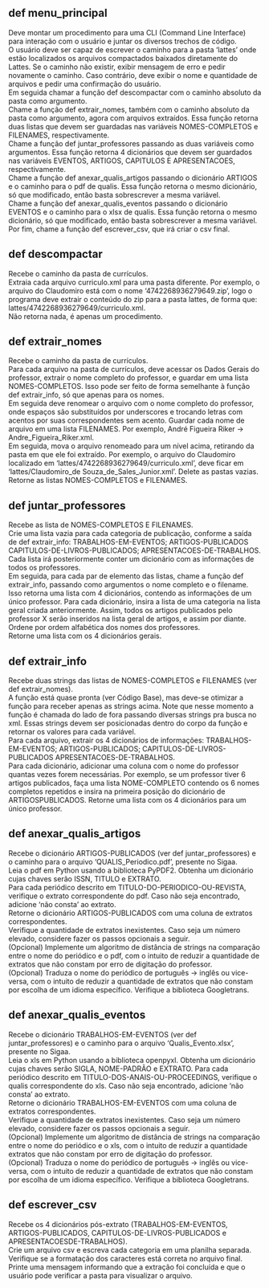 ## def menu_principal  
Deve montar um procedimento para uma CLI (Command Line Interface) para interação com o usuário e juntar os diversos trechos de código.  
O usuário deve ser capaz de escrever o caminho para a pasta ‘lattes’ onde estão localizados os arquivos compactados baixados diretamente do Lattes. Se o caminho não existir, exibir mensagem de erro e pedir novamente o caminho. Caso contrário, deve exibir o nome e quantidade de arquivos e pedir uma confirmação do usuário.  
Em seguida chamar a função def descompactar com o caminho absoluto da pasta como argumento.  
Chame a função def extrair_nomes, também com o caminho absoluto da pasta como argumento, agora com arquivos extraídos. Essa função retorna duas listas que devem ser guardadas nas variáveis NOMES-COMPLETOS e FILENAMES, respectivamente.  
Chame a função def juntar_professores passando as duas variáveis como argumentos. Essa função retorna 4 dicionários que devem ser guardados nas variáveis EVENTOS, ARTIGOS, CAPITULOS E APRESENTACOES, respectivamente.  
Chame a função def anexar_qualis_artigos passando o dicionário ARTIGOS e o caminho para o pdf de qualis. Essa função retorna o mesmo dicionário, só que modificado, então basta sobrescrever a mesma variável.  
Chame a função def anexar_qualis_eventos passando o dicionário EVENTOS e o caminho para o xlsx de qualis. Essa função retorna o mesmo dicionário, só que modificado, então basta sobrescrever a mesma variável.  
Por fim, chame a função def escrever_csv, que irá criar o csv final.  

## def descompactar  
Recebe o caminho da pasta de currículos.  
Extraia cada arquivo curriculo.xml para uma pasta diferente. Por exemplo, o arquivo do Claudomiro está com o nome ‘4742268936279649.zip’, logo o programa deve extrair o conteúdo do zip para a pasta lattes, de forma que: lattes/4742268936279649/curriculo.xml.  
Não retorna nada, é apenas um procedimento.  

## def extrair_nomes  
Recebe o caminho da pasta de currículos.  
Para cada arquivo na pasta de currículos, deve acessar os Dados Gerais do professor, extrair o nome completo do professor, e guardar em uma lista NOMES-COMPLETOS. Isso pode ser feito de forma semelhante à função def extrair_info, só que apenas para os nomes.  
Em seguida deve renomear o arquivo com o nome completo do professor, onde espaços são substituídos por underscores e trocando letras com acentos por suas correspondentes sem acento. Guardar cada nome de arquivo em uma lista FILENAMES. Por exemplo, André Figueira Riker →
Andre_Figueira_Riker.xml.  
Em seguida, mova o arquivo renomeado para um nível acima, retirando da pasta em que ele foi extraído. Por exemplo, o arquivo do Claudomiro localizado em ‘lattes/4742268936279649/curriculo.xml’, deve ficar em ‘lattes/Claudomiro_de Souza_de_Sales_Junior.xml’. Delete as pastas vazias.  
Retorne as listas NOMES-COMPLETOS e FILENAMES.  

## def juntar_professores  
Recebe as lista de NOMES-COMPLETOS E FILENAMES.  
Crie uma lista vazia para cada categoria de publicação, conforme a saída de def extrair_info: TRABALHOS-EM-EVENTOS; ARTIGOS-PUBLICADOS
CAPITULOS-DE-LIVROS-PUBLICADOS; APRESENTACOES-DE-TRABALHOS.  
Cada lista irá posteriormente conter um dicionário com as informações de todos os professores.  
Em seguida, para cada par de elemento das listas, chame a função def extrair_info, passando como argumentos o nome completo e o filename. Isso retorna uma lista com 4 dicionários, contendo as informações de um único professor. Para cada dicionário, insira a lista de uma categoria na lista geral criada anteriormente. Assim, todos os artigos publicados pelo professor X serão inseridos na lista geral de artigos, e assim por diante. Ordene por ordem alfabética dos nomes dos professores.  
Retorne uma lista com os 4 dicionários gerais.  

## def extrair_info  
Recebe duas strings das listas de NOMES-COMPLETOS e FILENAMES (ver def extrair_nomes).  
A função está quase pronta (ver Código Base), mas deve-se otimizar a função para receber apenas as strings acima. Note que nesse momento a função é chamada do lado de fora passando diversas strings pra busca no xml. Essas strings devem ser posicionadas dentro do corpo da função e retornar os valores para cada variável.  
Para cada arquivo, extrair os 4 dicionários de informações: TRABALHOS-EM-EVENTOS; ARTIGOS-PUBLICADOS; CAPITULOS-DE-LIVROS-PUBLICADOS
APRESENTACOES-DE-TRABALHOS.  
Para cada dicionário, adicionar uma coluna com o nome do professor quantas vezes forem necessárias. Por exemplo, se um professor tiver 6 artigos publicados, faça uma lista NOME-COMPLETO contendo os 6 nomes completos repetidos e insira na primeira posição do dicionário de ARTIGOSPUBLICADOS. 
Retorne uma lista com os 4 dicionários para um único professor.  

## def anexar_qualis_artigos  
Recebe o dicionário ARTIGOS-PUBLICADOS (ver def juntar_professores) e o caminho para o arquivo ‘QUALIS_Periodico.pdf’, presente no Sigaa.  
Leia o pdf em Python usando a biblioteca PyPDF2. Obtenha um dicionário cujas chaves serão ISSN, TITULO e EXTRATO.  
Para cada periódico descrito em TITULO-DO-PERIODICO-OU-REVISTA, verifique o extrato correspondente do pdf. Caso não seja encontrado, adicione ‘não consta’ ao extrato.  
Retorne o dicionário ARTIGOS-PUBLICADOS com uma coluna de extratos correspondentes.  
Verifique a quantidade de extratos inexistentes. Caso seja um número elevado, considere fazer os passos opcionais a seguir.  
(Opcional) Implemente um algoritmo de distância de strings na comparação entre o nome do periódico e o pdf, com o intuito de reduzir a quantidade de extratos que não constam por erro de digitação do professor.  
(Opcional) Traduza o nome do periódico de português → inglês ou vice-versa, com o intuito de reduzir a quantidade de extratos que não constam por escolha de um idioma específico. Verifique a biblioteca Googletrans.  

## def anexar_qualis_eventos  
Recebe o dicionário TRABALHOS-EM-EVENTOS (ver def juntar_professores) e o caminho para o arquivo ‘Qualis_Evento.xlsx’, presente no Sigaa.  
Leia o xls em Python usando a biblioteca openpyxl. Obtenha um dicionário cujas chaves serão SIGLA, NOME-PADRÃO e EXTRATO.
Para cada periódico descrito em TITULO-DOS-ANAIS-OU-PROCEEDINGS, verifique o qualis correspondente do xls. Caso não seja encontrado, adicione ‘não consta’ ao extrato.  
Retorne o dicionário TRABALHOS-EM-EVENTOS com uma coluna de extratos correspondentes.  
Verifique a quantidade de extratos inexistentes. Caso seja um número elevado, considere fazer os passos opcionais a seguir.  
(Opcional) Implemente um algoritmo de distância de strings na comparação entre o nome do periódico e o xls, com o intuito de reduzir a quantidade extratos que não constam por erro de digitação do professor.  
(Opcional) Traduza o nome do periódico de português -> inglês ou vice-versa, com o intuito de reduzir a quantidade de extratos que não constam por escolha de um idioma específico. Verifique a biblioteca Googletrans.  

## def escrever_csv  
Recebe os 4 dicionários pós-extrato (TRABALHOS-EM-EVENTOS, ARTIGOS-PUBLICADOS, CAPITULOS-DE-LIVROS-PUBLICADOS e APRESENTACOESDE-TRABALHOS).  
Crie um arquivo csv e escreva cada categoria em uma planilha separada. Verifique se a formatação dos caracteres está correta no arquivo final.  
Printe uma mensagem informando que a extração foi concluída e que o usuário pode verificar a pasta para visualizar o arquivo.
